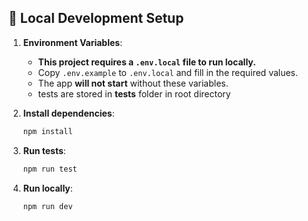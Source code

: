 ## 🚀 Local Development Setup  

1. **Environment Variables**:  
   - **This project requires a `.env.local` file to run locally.**  
   - Copy `.env.example` to `.env.local` and fill in the required values.  
   - The app **will not start** without these variables.
   - tests are stored in __tests__ folder in root directory

2. **Install dependencies**:  
   ```bash
   npm install

3. **Run tests**:
      ```bash
   npm run test

4. **Run locally**:
      ```bash
   npm run dev
